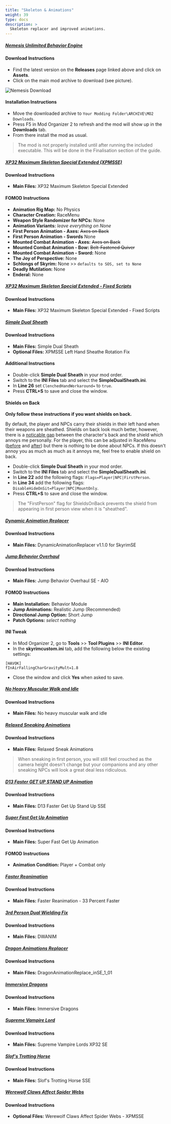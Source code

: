 ```yaml
---
title: "Skeleton & Animations"
weight: 39
type: docs
description: >
  Skeleton replacer and improved animations.
---
```


##### [Nemesis Unlimited Behavior Engine](https://github.com/ShikyoKira/Project-New-Reign---Nemesis-Main/releases)

#### Download Instructions

* Find the latest version on the **Releases** page linked above and click on **Assets**.
* Click on the main mod archive to download (see picture).

![Nemesis Download](/Pictures/tpf/mod-installation/nemesis-download.png)

#### Installation Instructions

* Move the downloaded archive to `Your Modding Folder\ARCHIVE\MO2 Downloads`.
* Press F5 in Mod Organizer 2 to refresh and the mod will show up in the **Downloads** tab.
* From there install the mod as usual.

> The mod is not properly installed until after running the included executable. This will be done in the Finalisation section of the guide.

##### [XP32 Maximum Skeleton Special Extended (XPMSSE)](https://www.nexusmods.com/skyrimspecialedition/mods/1988?tab=files)

#### Download Instructions

* **Main Files:** XP32 Maximum Skeleton Special Extended

#### FOMOD Instructions

* **Animation Rig Map:** No Physics
* **Character Creation:** RaceMenu
* **Weapon Style Randomizer for NPCs:** None
* **Animation Variants:** *leave everything on None*
* **First Person Animation - Axes:** ~~Axes on Back~~
* **First Person Animation - Swords** None
* **Mounted Combat Animation - Axes:** ~~Axes on Back~~
* **Mounted Combat Animation - Bow:** ~~Belt-Fastened Quiver~~
* **Mounted Combat Animation - Sword:** None
* **The Joy of Perspective:** None
* **Schlongs of Skyrim:** None >> `defaults to SOS, set to None`
* **Deadly Mutilation:** None
* **Enderal:** None

##### [XP32 Maximum Skeleton Special Extended - Fixed Scripts](https://www.nexusmods.com/skyrimspecialedition/mods/44252?tab=files)

#### Download Instructions

- **Main Files:** XP32 Maximum Skeleton Special Extended - Fixed Scripts

##### [Simple Dual Sheath](https://www.nexusmods.com/skyrimspecialedition/mods/50049?tab=files)

#### Download Instructions

- **Main Files:** Simple Dual Sheath
- **Optional Files:** XPMSSE Left Hand Sheathe Rotation Fix

#### Additional Instructions

- Double-click **Simple Dual Sheath** in your mod order.
- Switch to the **INI Files** tab and select the **SimpleDualSheath.ini**.
- In **Line 26** set `ClenchedHandWorkaround=` to `true`.
- Press **CTRL+S** to save and close the window.

#### Shields on Back

**Only follow these instructions if you want shields on back.**

By default, the player and NPCs carry their shields in their left hand when their weapons are sheathed. Shields on back look much better, however, there is a [noticable gap](/Pictures/tpf/mod-installation/sds-guard-shield-gap.jpg) between the character's back and the shield which annoys me personally. For the player, this can be adjusted in RaceMenu ([before](/Pictures/tpf/mod-installation/sds-shield-gap.jpg) and [after](/Pictures/tpf/mod-installation/sds-shield-gap-fixed.jpg)) but there is nothing to be done about NPCs. If this doesn't annoy you as much as much as it annoys me, feel free to enable shield on back.

- Double-click **Simple Dual Sheath** in your mod order.
- Switch to the **INI Files** tab and select the **SimpleDualSheath.ini**.
- In **Line 22** add the following flags: `Flags=Player|NPC|FirstPerson`.
- In **Line 34** add the following flags: `DisableHideOnSit=Player|NPC|MountOnly`.
- Press **CTRL+S** to save and close the window.

> The "FirstPerson" flag for ShieldsOnBack prevents the shield from appearing in first person view when it is "sheathed".

##### [Dynamic Animation Replacer](https://www.nexusmods.com/skyrimspecialedition/mods/33746?tab=files)

#### Download Instructions

- **Main Files:** DynamicAnimationReplacer v1.1.0 for SkyrimSE

##### [Jump Behavior Overhaul](https://www.nexusmods.com/skyrimspecialedition/mods/36889?tab=files)

#### Download Instructions

- **Main Files:** Jump Behavior Overhaul SE - AIO

#### FOMOD Instructions

- **Main Installation:** Behavior Module
- **Jump Animations:** Realistic Jump (Recommended)
- **Directional Jump Option:** Short Jump
- **Patch Options:** *select nothing*

#### INI Tweak

- In Mod Organizer 2, go to **Tools** >> **Tool Plugins** >> **INI Editor**.
- In the **skyrimcustom.ini** tab, add the following below the existing settings:

```
[HAVOK]
fInAirFallingCharGravityMult=1.8
```

- Close the window and click **Yes** when asked to save.

##### [No Heavy Muscular Walk and Idle](https://www.nexusmods.com/skyrimspecialedition/mods/4746?tab=files)

#### Download Instructions

* **Main Files:** No heavy muscular walk and idle

##### [Relaxed Sneaking Animations](https://www.nexusmods.com/skyrimspecialedition/mods/37260?tab=files)

#### Download Instructions

- **Main Files:** Relaxed Sneak Animations

> When sneaking in first person, you will still feel crouched as the camera height doesn't change but your companions and any other sneaking NPCs will look a great deal less ridiculous.

##### [D13 Faster GET UP STAND UP Animation](https://www.nexusmods.com/skyrimspecialedition/mods/5890?tab=files)

#### Download Instructions

* **Main Files:** D13 Faster Get Up Stand Up SSE

##### [Super Fast Get Up Animation](https://www.nexusmods.com/skyrimspecialedition/mods/46714?tab=files)

#### Download Instructions

* **Main Files:** Super Fast Get Up Animation

#### FOMOD Instructions

- **Animation Condition:** Player + Combat only

##### [Faster Reanimation](https://www.nexusmods.com/skyrimspecialedition/mods/46357?tab=files)

#### Download Instructions

- **Main Files:** Faster Reanimation - 33 Percent Faster

##### [3rd Person Dual Wielding Fix](https://www.nexusmods.com/skyrimspecialedition/mods/2425?tab=files)

#### Download Instructions

* **Main Files:** DWANIM

##### [Dragon Animations Replacer](https://www.nexusmods.com/skyrimspecialedition/mods/2163?tab=files)

#### Download Instructions

* **Main Files:** DragonAnimationReplace_inSE_1_01

##### [Immersive Dragons](https://www.nexusmods.com/skyrimspecialedition/mods/18957?tab=files)

#### Download Instructions

* **Main Files:** Immersive Dragons

##### [Supreme Vampire Lord](https://www.nexusmods.com/skyrimspecialedition/mods/19706?tab=files)

#### Download Instructions

* **Main Files:** Supreme Vampire Lords XP32 SE

##### [Slof's Trotting Horse](https://www.nexusmods.com/skyrimspecialedition/mods/38788?tab=files)

#### Download Instructions

- **Main Files:** Slof's Trotting Horse SSE

##### [Werewolf Claws Affect Spider Webs](https://www.nexusmods.com/skyrimspecialedition/mods/11431?tab=files)

#### Download Instructions

* **Optional Files:** Werewolf Claws Affect Spider Webs - XPMSSE